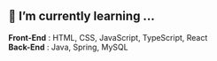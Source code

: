 ## 🌱 I’m currently learning ...
  <b>Front-End</b> : HTML, CSS, JavaScript, TypeScript, React<br>
  <b>Back-End</b> : Java, Spring, MySQL
  
<!--
- 🔭 I’m currently working on ...

- 👯 I’m looking to collaborate on ...
- 🤔 I’m looking for help with ...
- 💬 Ask me about ...
- 📫 How to reach me: ...
- 😄 Pronouns: ...
- ⚡ Fun fact: ...
-->
